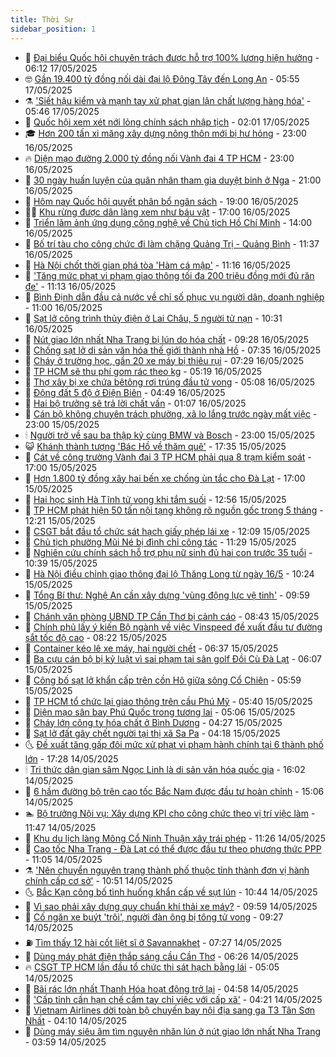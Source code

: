 ```yaml
---
title: Thời Sự
sidebar_position: 1
---
```


<!-- vnexpress-thoi-su:START -->
- 🦒 [Đại biểu Quốc hội chuyên trách được hỗ trợ 100% lương hiện hưởng](https://vnexpress.net/dai-bieu-quoc-hoi-chuyen-trach-duoc-ho-tro-100-luong-hien-huong-4887189.html) - 06:12 17/05/2025
- 🤓 [Gần 19.400 tỷ đồng nối dài đại lộ Đông Tây đến Long An](https://vnexpress.net/gan-19-400-ty-dong-noi-dai-dai-lo-dong-tay-den-long-an-4887197.html) - 05:55 17/05/2025
- ⚗️ [&#39;Siết hậu kiểm và mạnh tay xử phạt gian lận chất lượng hàng hóa&#39;](https://vnexpress.net/siet-hau-kiem-va-manh-tay-xu-phat-gian-lan-chat-luong-hang-hoa-4887157.html) - 05:46 17/05/2025
- 🌊 [Quốc hội xem xét nới lỏng chính sách nhập tịch](https://vnexpress.net/quoc-hoi-xem-xet-noi-long-chinh-sach-nhap-tich-4887098.html) - 02:01 17/05/2025
- 🎓 [Hơn 200 tấn xi măng xây dựng nông thôn mới bị hư hỏng](https://vnexpress.net/hon-200-tan-xi-mang-xay-dung-nong-thon-moi-bi-hu-hong-4887040.html) - 23:00 16/05/2025
- 🔥 [Diện mạo đường 2.000 tỷ đồng nối Vành đai 4 TP HCM](https://vnexpress.net/dien-mao-duong-2-000-ty-dong-noi-vanh-dai-4-tp-hcm-4886921.html) - 23:00 16/05/2025
- 🦏 [30 ngày huấn luyện của quân nhân tham gia duyệt binh ở Nga](https://vnexpress.net/30-ngay-huan-luyen-cua-quan-nhan-tham-gia-duyet-binh-o-nga-4886527.html) - 21:00 16/05/2025
- 👺 [Hôm nay Quốc hội quyết phân bổ ngân sách](https://vnexpress.net/hom-nay-quoc-hoi-quyet-phan-bo-ngan-sach-4887048.html) - 19:00 16/05/2025
- 🧑‍🏫 [Khu rừng được dân làng xem như báu vật](https://vnexpress.net/khu-rung-duoc-dan-lang-xem-nhu-bau-vat-4886978.html) - 17:00 16/05/2025
- 🚦 [Triển lãm ảnh ứng dụng công nghệ về Chủ tịch Hồ Chí Minh](https://vnexpress.net/trien-lam-anh-ung-dung-cong-nghe-ve-chu-tich-ho-chi-minh-4887134.html) - 14:00 16/05/2025
- 🎉 [Bố trí tàu cho công chức đi làm chặng Quảng Trị - Quảng Bình](https://vnexpress.net/bo-tri-tau-cho-cong-chuc-di-lam-chang-quang-tri-quang-binh-4886973.html) - 11:37 16/05/2025
- 🦒 [Hà Nội chốt thời gian phá tòa &#39;Hàm cá mập&#39;](https://vnexpress.net/ha-noi-chot-thoi-gian-pha-toa-ham-ca-map-4877418.html) - 11:16 16/05/2025
- 🤗 [&#39;Tăng mức phạt vi phạm giao thông tối đa 200 triệu đồng mới đủ răn đe&#39;](https://vnexpress.net/tang-muc-phat-vi-pham-giao-thong-toi-da-200-trieu-dong-moi-du-ran-de-4886930.html) - 11:13 16/05/2025
- 💼 [Bình Định dẫn đầu cả nước về chỉ số phục vụ người dân, doanh nghiệp](https://vnexpress.net/binh-dinh-dan-dau-ca-nuoc-ve-chi-so-phuc-vu-nguoi-dan-doanh-nghiep-4885606.html) - 11:00 16/05/2025
- 🤩 [Sạt lở công trình thủy điện ở Lai Châu, 5 người tử nạn](https://vnexpress.net/sat-lo-cong-trinh-thuy-dien-o-lai-chau-5-nguoi-tu-nan-4886975.html) - 10:31 16/05/2025
- 🤡 [Nút giao lớn nhất Nha Trang bị lún do hóa chất](https://vnexpress.net/nut-giao-lon-nhat-nha-trang-bi-lun-do-hoa-chat-4886920.html) - 09:28 16/05/2025
- 💯 [Chống sạt lở di sản văn hóa thế giới thành nhà Hồ](https://vnexpress.net/chong-sat-lo-di-san-van-hoa-the-gioi-thanh-nha-ho-4886842.html) - 07:35 16/05/2025
- 👺 [Cháy ở trường học, gần 20 xe máy bị thiêu rụi](https://vnexpress.net/chay-o-truong-hoc-gan-20-xe-may-bi-thieu-rui-4886864.html) - 07:29 16/05/2025
- 🌮 [TP HCM sẽ thu phí gom rác theo kg](https://vnexpress.net/tp-hcm-se-thu-phi-gom-rac-theo-kg-4886770.html) - 05:19 16/05/2025
- 🥸 [Thợ xây bị xe chứa bêtông rơi trúng đầu tử vong](https://vnexpress.net/tho-xay-bi-xe-chua-betong-roi-trung-dau-tu-vong-4886817.html) - 05:08 16/05/2025
- 🐻 [Động đất 5 độ ở Điện Biên](https://vnexpress.net/dong-dat-5-do-o-dien-bien-4886806.html) - 04:49 16/05/2025
- 👀 [Hai bộ trưởng sẽ trả lời chất vấn](https://vnexpress.net/hai-bo-truong-se-tra-loi-chat-van-4886609.html) - 01:07 16/05/2025
- 🤔 [Cán bộ không chuyên trách phường, xã lo lắng trước ngày mất việc](https://vnexpress.net/can-bo-khong-chuyen-trach-phuong-xa-lo-lang-truoc-ngay-mat-viec-4886454.html) - 23:00 15/05/2025
- 🕯 [Người trở về sau ba thập kỷ cùng BMW và Bosch](https://vnexpress.net/nguoi-tro-ve-sau-ba-thap-ky-cung-bmw-va-bosch-4886396.html) - 23:00 15/05/2025
- 😺 [Khánh thành tượng &#39;Bác Hồ về thăm quê&#39;](https://vnexpress.net/khanh-thanh-tuong-bac-ho-ve-tham-que-4886567.html) - 17:35 15/05/2025
- 🦆 [Cát về công trường Vành đai 3 TP HCM phải qua 8 trạm kiểm soát](https://vnexpress.net/cat-ve-cong-truong-vanh-dai-3-tp-hcm-phai-qua-8-tram-kiem-soat-4886548.html) - 17:00 15/05/2025
- 🧰 [Hơn 1.800 tỷ đồng xây hai bến xe chống ùn tắc cho Đà Lạt](https://vnexpress.net/ben-xe-da-lat-4886520.html) - 17:00 15/05/2025
- 🦍 [Hai học sinh Hà Tĩnh tử vong khi tắm suối](https://vnexpress.net/hai-hoc-sinh-ha-tinh-tu-vong-khi-tam-suoi-4886543.html) - 12:56 15/05/2025
- 🧰 [TP HCM phát hiện 50 tấn nội tạng không rõ nguồn gốc trong 5 tháng](https://vnexpress.net/tp-hcm-phat-hien-50-tan-noi-tang-khong-ro-nguon-goc-trong-5-thang-4886531.html) - 12:21 15/05/2025
- 💃 [CSGT bắt đầu tổ chức sát hạch giấy phép lái xe](https://vnexpress.net/csgt-bat-dau-to-chuc-sat-hach-giay-phep-lai-xe-4886297.html) - 12:09 15/05/2025
- 🧰 [Chủ tịch phường Mũi Né bị đình chỉ công tác](https://vnexpress.net/chu-tich-phuong-mui-ne-bi-dinh-chi-cong-tac-4886493.html) - 11:29 15/05/2025
- 🚀 [Nghiên cứu chính sách hỗ trợ phụ nữ sinh đủ hai con trước 35 tuổi](https://vnexpress.net/nghien-cuu-chinh-sach-ho-tro-phu-nu-sinh-du-hai-con-truoc-35-tuoi-4886475.html) - 10:39 15/05/2025
- 🎊 [Hà Nội điều chỉnh giao thông đại lộ Thăng Long từ ngày 16/5](https://vnexpress.net/ha-noi-dieu-chinh-giao-thong-dai-lo-thang-long-tu-ngay-16-5-4886480.html) - 10:24 15/05/2025
- 🤭 [Tổng Bí thư: Nghệ An cần xây dựng &#39;vùng động lực vệ tinh&#39;](https://vnexpress.net/tong-bi-thu-nghe-an-can-xay-dung-vung-dong-luc-ve-tinh-4886235.html) - 09:59 15/05/2025
- 🤗 [Chánh văn phòng UBND TP Cần Thơ bị cảnh cáo](https://vnexpress.net/chanh-van-phong-ubnd-tp-can-tho-bi-canh-cao-4886425.html) - 08:43 15/05/2025
- 🌈 [Chính phủ lấy ý kiến Bộ ngành về việc Vinspeed đề xuất đầu tư đường sắt tốc độ cao](https://vnexpress.net/chinh-phu-lay-y-kien-bo-nganh-ve-viec-vinspeed-de-xuat-dau-tu-duong-sat-toc-do-cao-4886381.html) - 08:22 15/05/2025
- 🦣 [Container kéo lê xe máy, hai người chết](https://vnexpress.net/container-keo-le-xe-may-hai-nguoi-chet-4886332.html) - 06:37 15/05/2025
- 🎡 [Ba cựu cán bộ bị kỷ luật vì sai phạm tại sân golf Đồi Cù Đà Lạt](https://vnexpress.net/ba-cuu-can-bo-bi-ky-luat-vi-sai-pham-tai-san-golf-doi-cu-da-lat-4886320.html) - 06:07 15/05/2025
- 🦏 [Công bố sạt lở khẩn cấp trên cồn Hô giữa sông Cổ Chiên](https://vnexpress.net/cong-bo-sat-lo-khan-cap-tren-con-ho-giua-song-co-chien-4886317.html) - 05:59 15/05/2025
- 🎊 [TP HCM tổ chức lại giao thông trên cầu Phú Mỹ](https://vnexpress.net/tp-hcm-to-chuc-lai-giao-thong-tren-cau-phu-my-4886311.html) - 05:40 15/05/2025
- 🫶 [Diện mạo sân bay Phú Quốc trong tương lai](https://vnexpress.net/dien-mao-san-bay-phu-quoc-trong-tuong-lai-4886288.html) - 05:06 15/05/2025
- 🤔 [Cháy lớn công ty hóa chất ở Bình Dương](https://vnexpress.net/chay-lon-cong-ty-hoa-chat-o-binh-duong-4886264.html) - 04:27 15/05/2025
- 🤠 [Sạt lở đất gây chết người tại thị xã Sa Pa](https://vnexpress.net/sat-lo-dat-gay-chet-nguoi-tai-thi-xa-sa-pa-4886269.html) - 04:18 15/05/2025
- 🌜 [Đề xuất tăng gấp đôi mức xử phạt vi phạm hành chính tại 6 thành phố lớn](https://vnexpress.net/de-xuat-tang-gap-doi-muc-xu-phat-vi-pham-hanh-chinh-tai-6-thanh-pho-lon-4886073.html) - 17:28 14/05/2025
- 🕯 [Tri thức dân gian sâm Ngọc Linh là di sản văn hóa quốc gia](https://vnexpress.net/tri-thuc-dan-gian-sam-ngoc-linh-la-di-san-van-hoa-quoc-gia-4886074.html) - 16:02 14/05/2025
- 🤔 [6 hầm đường bộ trên cao tốc Bắc Nam được đầu tư hoàn chỉnh](https://vnexpress.net/6-ham-duong-bo-tren-cao-toc-bac-nam-duoc-dau-tu-hoan-chinh-4886075.html) - 15:06 14/05/2025
- 🏊 [Bộ trưởng Nội vụ: Xây dựng KPI cho công chức theo vị trí việc làm](https://vnexpress.net/bo-truong-noi-vu-xay-dung-kpi-cho-cong-chuc-theo-vi-tri-viec-lam-4885947.html) - 11:47 14/05/2025
- 🌮 [Khu du lịch làng Mông Cổ Ninh Thuận xây trái phép](https://vnexpress.net/khu-du-lich-lang-mong-co-ninh-thuan-xay-trai-phep-4886015.html) - 11:26 14/05/2025
- 🫣 [Cao tốc Nha Trang - Đà Lạt có thể được đầu tư theo phương thức PPP](https://vnexpress.net/cao-toc-nha-trang-da-lat-co-the-duoc-dau-tu-theo-phuong-thuc-ppp-4885988.html) - 11:05 14/05/2025
- ⚗️ [&#39;Nên chuyển nguyên trạng thành phố thuộc tỉnh thành đơn vị hành chính cấp cơ sở&#39;](https://vnexpress.net/nen-chuyen-nguyen-trang-thanh-pho-thuoc-tinh-thanh-don-vi-hanh-chinh-cap-co-so-4885974.html) - 10:51 14/05/2025
- 🌜 [Bắc Kạn công bố tình huống khẩn cấp về sụt lún](https://vnexpress.net/bac-kan-cong-bo-tinh-huong-khan-cap-ve-sut-lun-4885977.html) - 10:44 14/05/2025
- 🌁 [Vì sao phải xây dựng quy chuẩn khí thải xe máy?](https://vnexpress.net/vi-sao-phai-xay-dung-quy-chuan-khi-thai-xe-may-4885749.html) - 09:59 14/05/2025
- 🐲 [Cố ngăn xe buýt &#39;trôi&#39;, người đàn ông bị tông tử vong](https://vnexpress.net/co-ngan-xe-buyt-troi-nguoi-dan-ong-bi-tong-tu-vong-4885967.html) - 09:27 14/05/2025
- ⛽️ [Tìm thấy 12 hài cốt liệt sĩ ở Savannakhet](https://vnexpress.net/tim-thay-12-hai-cot-liet-si-o-savannakhet-4885832.html) - 07:27 14/05/2025
- 🗽 [Dùng máy phát điện thắp sáng cầu Cần Thơ](https://vnexpress.net/dung-may-phat-dien-thap-sang-cau-can-tho-4885821.html) - 06:26 14/05/2025
- 🔥 [CSGT TP HCM lần đầu tổ chức thi sát hạch bằng lái](https://vnexpress.net/csgt-tp-hcm-lan-dau-to-chuc-thi-sat-hach-bang-lai-4885798.html) - 05:05 14/05/2025
- 💯 [Bãi rác lớn nhất Thanh Hóa hoạt động trở lại](https://vnexpress.net/bai-rac-lon-nhat-thanh-hoa-hoat-dong-tro-lai-4885741.html) - 04:58 14/05/2025
- 🦆 [&#39;Cấp tỉnh cần hạn chế cầm tay chỉ việc với cấp xã&#39;](https://vnexpress.net/cap-tinh-can-han-che-cam-tay-chi-viec-voi-cap-xa-4885706.html) - 04:21 14/05/2025
- 🫣 [Vietnam Airlines dời toàn bộ chuyến bay nội địa sang ga T3 Tân Sơn Nhất](https://vnexpress.net/vietnam-airlines-doi-toan-bo-chuyen-bay-noi-dia-sang-ga-t3-tan-son-nhat-4885785.html) - 04:10 14/05/2025
- 🤡 [Dùng máy siêu âm tìm nguyên nhân lún ở nút giao lớn nhất Nha Trang](https://vnexpress.net/dung-may-sieu-am-tim-nguyen-nhan-lun-o-nut-giao-lon-nhat-nha-trang-4885779.html) - 03:59 14/05/2025<!-- vnexpress-thoi-su:END -->